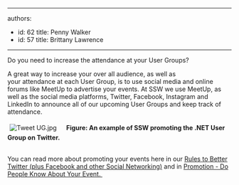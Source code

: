 

---
authors:
  - id: 62
    title: Penny Walker
  - id: 57
    title: Brittany Lawrence
---




<span class='intro'> ​​​​​Do you need to increase the attendance at your User Groups?<br> </span>

<p>A great way to increase your over all&#160;audience, as well as your&#160;attendance&#160;at each&#160;User Group, is&#160;to use social media and online forums like MeetUp​ to advertise your events. At SSW we use MeetUp, as well as the social media platforms, Twitter, Facebook, Instagram and LinkedIn to announce all of our upcoming User Groups and keep track of attendance.&#160;&#160;<br></p><dl class="ssw15-rteElement-ImageArea"><img src="/PublishingImages/Tweet%20UG.jpg" alt="Tweet UG.jpg" style="margin&#58;5px;" /><strong>&#160; &#160; &#160;Figure&#58; An example of SSW promoting the .NET User Group on Twitter.<br>​<br></strong></dl><p>​You can read more about promoting your events here in our <a href="/_layouts/15/FIXUPREDIRECT.ASPX?WebId=3dfc0e07-e23a-4cbb-aac2-e778b71166a2&amp;TermSetId=07da3ddf-0924-4cd2-a6d4-a4809ae20160&amp;TermId=42ac98b1-427f-4ac8-823d-f2b4c258e16b">Rules to Better Twitter (plus Facebook and other Social Networking)</a> and in&#160;<a href="/_layouts/15/FIXUPREDIRECT.ASPX?WebId=3dfc0e07-e23a-4cbb-aac2-e778b71166a2&amp;TermSetId=07da3ddf-0924-4cd2-a6d4-a4809ae20160&amp;TermId=ff9543a1-ea21-4302-91e9-57fa371afa05">Promotion - Do People Know About Your Event.&#160;​</a><br></p><p><br></p><p><br></p>


